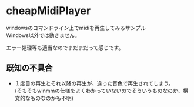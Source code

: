 # cheapMidiPlayer
windowsのコマンドライン上でmidiを再生してみるサンプル  
Windows以外では動きません。  

エラー処理等も適当なのでまだまだって感じです。

## 既知の不具合
* １度目の再生とそれ以降の再生が、違った音色で再生されてしまう。  
  (そもそもwinmmの仕様をよくわかっていないのでそういうものなのか、構文的なものなのかも不明)
